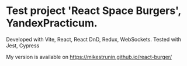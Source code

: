# Test project 'React Space Burgers', YandexPracticum.
Developed with Vite, React, React DnD, Redux, WebSockets. 
Tested with Jest, Cypress


My version is available on https://mikestrunin.github.io/react-burger/